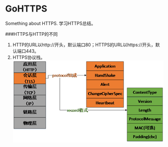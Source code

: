 # GoHTTPS
Something about HTTPS. 学习HTTPS总结。

###HTTPS与HTTP的不同
1. HTTP的URL以http://开头，默认端口80；HTTPS的URL以https://开头，默认端口443。
2. HTTPS协议栈。![alt text](https://raw.githubusercontent.com/KaiZhang890/GoHTTPS/master/HTTPS协议栈.jpg)

